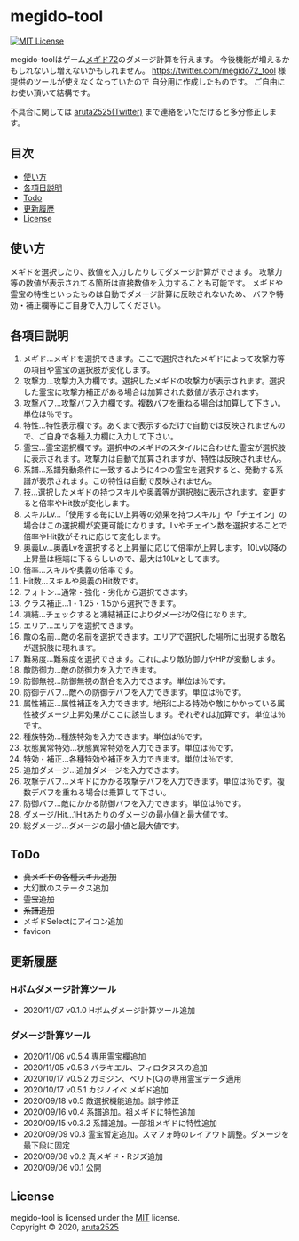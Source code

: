 # megido-tool
[![MIT License](http://img.shields.io/badge/license-MIT-blue.svg?style=flat)](LICENSE)

megido-toolはゲーム[メギド72](https://megido72-portal.com/)のダメージ計算を行えます。
今後機能が増えるかもしれないし増えないかもしれません。
https://twitter.com/megido72_tool 様 提供のツールが使えなくなっていたので
自分用に作成したものです。
ご自由にお使い頂いて結構です。

不具合に関しては
[aruta2525(Twitter)](https://twitter.com/aruta2525)
まで連絡をいただけると多分修正します。

## 目次

  * [使い方](#使い方)
  * [各項目説明](#各項目説明)
  * [Todo](#Todo)
  * [更新履歴](#更新履歴)
  * [License](#License)

## 使い方
メギドを選択したり、数値を入力したりしてダメージ計算ができます。
攻撃力等の数値が表示されてる箇所は直接数値を入力することも可能です。
メギドや霊宝の特性といったものは自動でダメージ計算に反映されないため、
バフや特効・補正欄等にご自身で入力してください。

## 各項目説明
1. メギド…メギドを選択できます。ここで選択されたメギドによって攻撃力等の項目や霊宝の選択肢が変化します。
2. 攻撃力…攻撃力入力欄です。選択したメギドの攻撃力が表示されます。選択した霊宝に攻撃力補正がある場合は加算された数値が表示されます。
3. 攻撃バフ…攻撃バフ入力欄です。複数バフを重ねる場合は加算して下さい。単位は％です。
4. 特性…特性表示欄です。あくまで表示するだけで自動では反映されませんので、ご自身で各種入力欄に入力して下さい。
5. 霊宝…霊宝選択欄です。選択中のメギドのスタイルに合わせた霊宝が選択肢に表示されます。攻撃力は自動で加算されますが、特性は反映されません。
6. 系譜…系譜発動条件に一致するように4つの霊宝を選択すると、発動する系譜が表示されます。この特性は自動で反映されません。
7. 技…選択したメギドの持つスキルや奥義等が選択肢に表示されます。変更すると倍率やHit数が変化します。
8. スキルLv…「使用する毎にLv上昇等の効果を持つスキル」や「チェイン」の場合はこの選択欄が変更可能になります。Lvやチェイン数を選択することで倍率やHit数がそれに応じて変化します。
9. 奥義Lv…奥義Lvを選択すると上昇量に応じて倍率が上昇します。10Lv以降の上昇量は極端に下るらしいので、最大は10Lvとしてます。
10. 倍率…スキルや奥義の倍率です。
11. Hit数…スキルや奥義のHit数です。
12. フォトン…通常・強化・劣化から選択できます。
13. クラス補正…1・1.25・1.5から選択できます。
14. 凍結…チェックすると凍結補正によりダメージが2倍になります。
15. エリア…エリアを選択できます。
16. 敵の名前…敵の名前を選択できます。エリアで選択した場所に出現する敵名が選択肢に現れます。
17. 難易度…難易度を選択できます。これにより敵防御力やHPが変動します。
18. 敵防御力…敵の防御力を入力できます。
19. 防御無視…防御無視の割合を入力できます。単位は％です。
20. 防御デバフ…敵への防御デバフを入力できます。単位は％です。
21. 属性補正…属性補正を入力できます。地形による特効や敵にかかっている属性被ダメージ上昇効果がここに該当します。それぞれは加算です。単位は％です。
22. 種族特効…種族特効を入力できます。単位は％です。
23. 状態異常特効…状態異常特効を入力できます。単位は％です。
24. 特効・補正…各種特効や補正を入力できます。単位は％です。
25. 追加ダメージ…追加ダメージを入力できます。
26. 攻撃デバフ…メギドにかかる攻撃デバフを入力できます。単位は％です。複数デバフを重ねる場合は乗算して下さい。
27. 防御バフ…敵にかかる防御バフを入力できます。単位は％です。
28. ダメージ/Hit…1Hitあたりのダメージの最小値と最大値です。
29. 総ダメージ…ダメージの最小値と最大値です。



## ToDo
- ~~真メギドの各種スキル追加~~
- 大幻獣のステータス追加
- ~~霊宝追加~~
- ~~系譜追加~~
- メギドSelectにアイコン追加
- favicon

## 更新履歴
### Hボムダメージ計算ツール
- 2020/11/07 v0.1.0 Hボムダメージ計算ツール追加
### ダメージ計算ツール
- 2020/11/06 v0.5.4 専用霊宝欄追加
- 2020/11/05 v0.5.3 バラキエル、フィロタヌスの追加
- 2020/10/17 v0.5.2 ガミジン、ベリト(C)の専用霊宝データ適用
- 2020/10/17 v0.5.1 カジノイベ メギド追加
- 2020/09/18 v0.5 敵選択機能追加。誤字修正
- 2020/09/16 v0.4 系譜追加。祖メギドに特性追加
- 2020/09/15 v0.3.2 系譜追加。一部祖メギドに特性追加
- 2020/09/09 v0.3 霊宝暫定追加。スマフォ時のレイアウト調整。ダメージを最下段に固定
- 2020/09/08 v0.2 真メギド・Rジズ追加 
- 2020/09/06 v0.1 公開

## License
megido-tool is licensed under the [MIT](https://en.wikipedia.org/wiki/MIT_License) license.  
Copyright &copy; 2020, [aruta2525](https://twitter.com/aruta2525)
